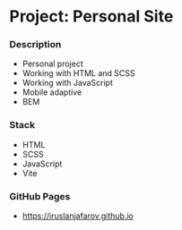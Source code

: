 # Project: Personal Site

### Description

* Personal project
* Working with HTML and SCSS
* Working with JavaScript
* Mobile adaptive
* BEM

### Stack

* HTML
* SCSS
* JavaScript
* Vite

### GitHub Pages

* https://iruslanjafarov.github.io
